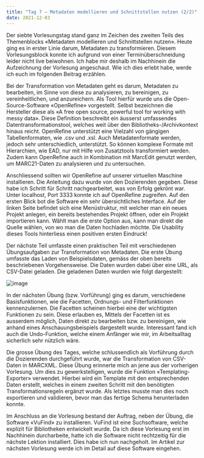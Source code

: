```yaml
---
title: "Tag 7 – Metadaten modellieren und Schnittstellen nutzen (2/2)"
date: 2021-12-03
---
```


Der siebte Vorlesungstag stand ganz im Zeichen des zweiten Teils des Themenblocks «Metadaten modellieren und Schnittstellen nutzen». Heute ging es in erster Linie darum, 
Metadaten zu transformieren. Diesem Vorlesungsblock konnte ich aufgrund von einer Terminüberschneidung leider nicht live beiwohnen. Ich habe mir deshalb im Nachhinein die 
Aufzeichnung der Vorlesung angeschaut. Wie ich dies erlebt habe, werde ich euch im folgenden Beitrag erzählen. 

Bei der Transformation von Metadaten geht es darum, Metadaten zu bearbeiten, im Sinne von diese zu analysieren, zu bereinigen, zu vereinheitlichen, und anzureichern. Als 
Tool hierfür wurde uns die Open-Source-Software «OpenRefine» vorgestellt. Selbst bezeichnen die Hersteller diese als «A free open source, powerful tool for working with 
messy data». Diese Definition beschreibt ein äusserst umfassendes Datentransformationstool, welches weit über den Bibliotheks-/Archivkontext hinaus reicht. OpenRefine 
unterstützt eine Vielzahl von gängigen Tabellenformaten, wie .csv und .xsl. Auch Metadatenformate werden, jedoch sehr unterschiedlich, unterstützt. So können komplexe 
Formate mit Hierarchien, wie EAD, nur mit Hilfe von Zusatztools transformiert werden. Zudem kann OpenRefine auch in Kombination mit MarcEdit genutzt werden, um MARC21-Daten 
zu analysieren und zu untersuchen. 

Anschliessend sollten wir OpenRefine auf unserer virtuellen Maschine installieren. Die Anleitung dazu wurde von den Dozierenden gegeben. Diese habe ich Schritt 
für Schritt nachgearbeitet, was von Erfolg gekrönt war. Unter localhost, Port 3333 konnte ich auf OpenRefine zugreifen. Auf den ersten Blick bot die Software ein sehr 
übersichtliches Interface. Auf der linken Seite befindet sich eine Menüstruktur, mit welcher man ein neues Projekt anlegen, ein bereits bestehendes Projekt öffnen, oder ein 
Projekt importieren kann. Wählt man die erste Option aus, kann man direkt die Quelle wählen, von wo man die Daten hochladen möchte. Die Usability dieses Tools hinterliess 
einen positiven ersten Eindruck!

Der nächste Teil umfasste einen praktischen Teil mit verschiedenen Übungsaufgaben zur Transformation von Metadaten. 
Die erste Übung umfasste das Laden von Beispielsdaten, gemäss der oben bereits beschriebenen Vorgehensweise. Die Daten wurden dabei über eine URL, als
CSV-Datei geladen. Die geladenen Daten wurden wie folgt dargestellt: 
 
![image](https://user-images.githubusercontent.com/81507183/150653402-5d2eb8ad-839f-48b2-86e3-c8ea8f93a2c5.png)

In der nächsten Übung (bzw. Vorführung) ging es darum, verschiedene Basisfunktionen, wie die Facetten, Ordnungs- und Filterfunktionen kennenzulernen. Die Facetten scheinen
hierbei eine der wichtigsten Funktionen zu sein. Diese erlauben es, Mittels der Facetten ist es ausserdem möglich, Daten direkt zu bearbeiten bzw. zu bereinigen, wie anhand 
eines Anschauungsbeispiels dargestellt wurde. Interessant fand ich auch die Undo-Funktion, welche einem Anfänger wie mir, im Arbeitsalltag sicherlich sehr nützlich wäre. 

Die grosse Übung des Tages, welche schlussendlich als Vorführung durch die Dozierenden durchgeführt wurde, war die Transformation von CSV-Daten in MARCXML. Diese Übung erinnerte mich 
an jene aus der vorherigen Vorlesung. Um dies zu gewerkstelligen, wurde die Funktion «Templating-Exporter» verwendet. Hierbei wird ein Template mit den entsprechenden Daten 
erstellt, welches in einem zweiten Schritt mit den benötigten Transformationsregeln ergänzt wurde. Als letztes musste man dies noch exportieren und validieren, bevor man das 
fertige Schema herunterladen konnte.

Im Anschluss an die Vorlesung bestand der Auftrag, neben der Übung, die Software «VuFind» zu installieren. VuFind ist eine Suchsoftware, welche explizit für Bibliotheken 
entwickelt wurde. Da ich diese Vorlesung erst im Nachhinein durcharbeite, hatte ich die Software nicht rechtzeitig für die nächste Lektion installiert. Dies habe ich nun 
nachgeholt. Im Artikel zur nächsten Vorlesung werde ich im Detail auf diese Software eingehen. 

